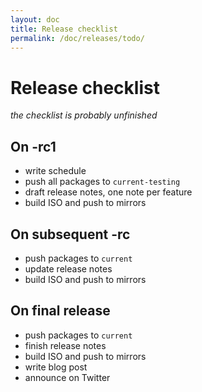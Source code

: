 ```yaml
---
layout: doc
title: Release checklist
permalink: /doc/releases/todo/
---
```


Release checklist
=================

*the checklist is probably unfinished*

On -rc1
-------
* write schedule
* push all packages to `current-testing`
* draft release notes, one note per feature
* build ISO and push to mirrors

On subsequent -rc
-----------------
* push packages to `current`
* update release notes
* build ISO and push to mirrors

On final release
----------------
* push packages to `current`
* finish release notes
* build ISO and push to mirrors
* write blog post
* announce on Twitter

